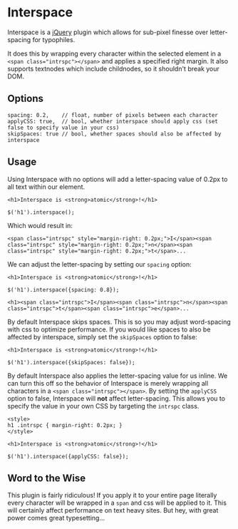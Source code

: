 Interspace
==========

Interspace is a [jQuery][1] plugin which allows for sub-pixel finesse over letter-spacing for typophiles.
  
It does this by wrapping every character within the selected element in a `<span class="intrspc"></span>` and applies a specified right margin. It also supports textnodes which include childnodes, so it shouldn't break your DOM.

Options
-------

    spacing: 0.2,    // float, number of pixels between each character
    applyCSS: true,  // bool, whether interspace should apply css (set false to specify value in your css)
    skipSpaces: true // bool, whether spaces should also be affected by interspace

Usage
-----

Using Interspace with no options will add a letter-spacing value of 0.2px to all text within our element.

    <h1>Interspace is <strong>atomic</strong>!</h1>

    $('h1').interspace();

Which would result in:

    <span class="intrspc" style="margin-right: 0.2px;">I</span><span class="intrspc" style="margin-right: 0.2px;">n</span><span class="intrspc" style="margin-right: 0.2px;">t</span>...

We can adjust the letter-spacing by setting our `spacing` option:

    <h1>Interspace is <strong>atomic</strong>!</h1>

    $('h1').interspace({spacing: 0.8});
        
    <h1><span class="intrspc">I</span><span class="intrspc">n</span><span class="intrspc">t</span><span class="intrspc">e</span>...

By default Interspace skips spaces. This is so you may adjust word-spacing with css to optimize performance. If you would like spaces to also be affected by interspace, simply set the `skipSpaces` option to false:

    <h1>Interspace is <strong>atomic</strong>!</h1>

    $('h1').interspace({skipSpaces: false});

By default Interspace also applies the letter-spacing value for us inline. We can turn this off so the behavior of Interspace is merely wrapping all characters in a `<span class="intrspc"></span>`. By setting the `applyCSS` option to false, Interspace will **not** affect letter-spacing. This allows you to specify the value in your own CSS by targeting the `intrspc` class.

	<style>
	h1 .intrspc { margin-right: 0.2px; }
	</style>

    <h1>Interspace is <strong>atomic</strong>!</h1>

    $('h1').interspace({applyCSS: false});

Word to the Wise
----------------
This plugin is fairly ridiculous! If you apply it to your entire page literally every character will be wrapped in a `span` and css will be applied to it. This will certainly affect performance on text heavy sites. But hey, with great power comes great typesetting…

[1]:http://jquery.com/
